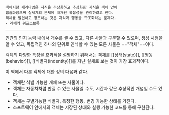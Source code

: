 ```
객체지향 패러다임은 지식을 추상화하고 추상화한 지식을 객체 안에 
캡슐화함으써 실세계의 문제에 내재된 복잡성을 관리하려고 한다. 
객체를 발견하고 창조하는 것은 지식과 행동을 구조화하는 문제다.
- 레베카 워프스브룩
```
---
인간의 인지 능력 내에서 개수를 셀 수 있고, 다른 사물과 구분할 수 있으며,
생성 시점을 알 수 있고, 독립적인 하나의 단위로 인식할 수 있는 
모든 사물은 =="객체"==이다.

객체의 다양한 특성을 효과적을 설명하기 위해서는 객체를 
[[상태(state)]], [[행동(behavior)]], [[식별자(indentity)]]를 지닌 실체로 보는 것이 가장 효과적이다.

이 책에서 다룬 객체에 대한 정의 다음과 같다.
- 객체란 식별 가능한 개체 또는 사물이다. 
- 객체는 자동차처럼 만질 수 있는 사물일 수도, 시간과 같은 추상적인 개념일 수도 있다.
- 객체는 구별가능한 식별자, 특정한 행동, 변경 가능한 상태를 가진다.
- 소프트웨어 안에서의 객체는 저장된 상태와 실행 가능한 코드를 통해 구현된다.
